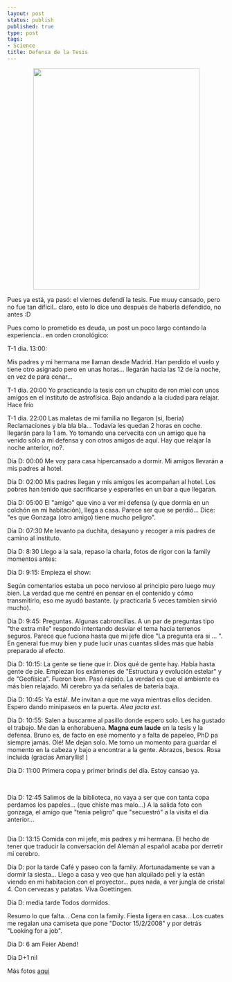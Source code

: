 ```yaml
--- 
layout: post
status: publish
published: true
type: post
tags: 
- Science
title: Defensa de la Tesis
---
```

<p style="text-align:center;"><a href="http://lh4.google.com/brunosan/R7lgfYsdlxI/AAAAAAAABJI/fWxB_3GSrXI/IMG_9770.JPG?imgmax=512"><img class="aligncenter" src="http://lh4.google.com/brunosan/R7lgfYsdlxI/AAAAAAAABJI/fWxB_3GSrXI/IMG_9770.JPG?imgmax=512" border="0" alt="" width="384" height="512" /></a></p>
Pues ya está, ya pasó: el viernes defendí la tesis. Fue muuy cansado, pero no fue tan difícil.. claro, esto lo dice uno después de haberla defendido, no antes :D

Pues como lo prometido es deuda, un post un poco largo contando la experiencia.. en orden cronológico:

<!--more-->T-1 dia. 13:00:
Mis padres y mi hermana me llaman desde Madrid. Han perdido el vuelo y tiene otro asignado pero en unas horas... llegarán hacia las 12 de la noche, en vez de para cenar...

T-1 dia. 20:00
Yo practicando la tesis con un chupito de ron miel con unos amigos en el instituto de astrofísica. Bajo andando a la ciudad para relajar. Hace frío

T-1 dia. 22:00
Las maletas de mi familia no llegaron (si, Iberia) Reclamaciones y bla bla bla... Todavía les quedan 2 horas en coche. llegarán para la 1 am. Yo tomando una cervecita con un amigo que ha venido sólo a mi defensa y con otros amigos de aquí. Hay que relajar la noche anterior, no?.

Día D: 00:00
Me voy para casa hipercansado a dormir. Mi amigos llevarán a mis padres al hotel.

Día D: 02:00
Mis padres llegan y mis amigos les acompañan al hotel. Los pobres han tenido que sacrificarse y esperarles en un bar a que llegaran.

Día D: 05:00
El "amigo" que vino a ver mi defensa (y que dormía en un colchón en mi habitación), llega a casa. Parece ser que se perdió... Dice: "es que Gonzaga (otro amigo) tiene mucho peligro".

Día D: 07:30
Me levanto pa duchita, desayuno y recoger a mis padres de camino al instituto.

Día D: 8:30
Llego a la sala, repaso la charla, fotos de rigor con la family momentos antes:
<a href="http://lh3.google.com/brunosan/R7lgZIsdltI/AAAAAAAABIo/psOP7-BEzbU/IMG_9759.JPG?imgmax=512"><img src="http://lh3.google.com/brunosan/R7lgZIsdltI/AAAAAAAABIo/psOP7-BEzbU/IMG_9759.JPG?imgmax=512" border="0" alt="" /></a>
<a href="http://lh6.google.com/brunosan/R7lgc4sdlvI/AAAAAAAABI4/U5nbR3EXklM/IMG_9764.JPG?imgmax=512"><img src="http://lh6.google.com/brunosan/R7lgc4sdlvI/AAAAAAAABI4/U5nbR3EXklM/IMG_9764.JPG?imgmax=512" border="0" alt="" /></a>

Día D: 9:15:
Empieza el show:
<a href="http://bp1.blogger.com/_I9rCc9BaIkw/R7lnjYsdl_I/AAAAAAAABME/FKdHfjLWSTw/s1600-h/IMAGE_00235.jpg"><img class="aligncenter" src="http://bp1.blogger.com/_I9rCc9BaIkw/R7lnjYsdl_I/AAAAAAAABME/FKdHfjLWSTw/s320/IMAGE_00235.jpg" border="0" alt="" /></a>

Según comentarios estaba un poco nervioso al principio pero luego muy bien. La verdad que me centré en pensar en el contenido y cómo transmitirlo, eso me ayudó bastante. (y practicarla 5 veces tambien sirvió mucho).

Día D: 9:45:
Preguntas.
Algunas cabroncillas.
A un par de preguntas tipo "the extra mile" respondo intentando desviar el tema hacia terrenos seguros. Parece que fuciona hasta que mi jefe dice "La pregunta era si ... ".
En general fue muy bien y pude lucir unas cuantas slides más que había preparado al efecto.

Dia D: 10:15:
La gente se tiene que ir. Dios qué de gente hay. Había hasta gente de pie.
Empiezan los exámenes de "Estructura y evolución estelar" y de "Geofísica".
Fueron bien. Pasó rápido. La verdad es que el ambiente es más bien relajado.
Mi cerebro ya da señales de batería baja.

Día D: 10:45:
Ya está!. Me invitan a que me vaya mientras ellos deciden. Espero dando minipaseos en la puerta. *Alea jacta est*.

Día D: 10:55:
Salen a buscarme al pasillo donde espero solo. Les ha gustado el trabajo. Me dan la enhorabuena. **Magna cum laude** en la tesis y la defensa. Bruno es, de facto en ese momento y a falta de papeleo, PhD pa siempre jamás. Olé!
Me dejan solo. Me tomo un momento para guardar el momento en la cabeza y bajo a encontrar a la gente. Abrazos, besos. Rosa incluida (gracias Amaryllis! )

Día D: 11:00
Primera copa y primer brindis del día. Estoy cansao ya.
<a href="http://lh3.google.com/brunosan/R7lgeIsdlwI/AAAAAAAABJA/GhCARm5ZNc0/IMG_9767.JPG?imgmax=512"><img src="http://lh3.google.com/brunosan/R7lgeIsdlwI/AAAAAAAABJA/GhCARm5ZNc0/IMG_9767.JPG?imgmax=512" border="0" alt="" /></a>

&nbsp;

Día D: 12:45
Salimos de la biblioteca, no vaya a ser que con tanta copa perdamos los papeles... (que chiste mas malo...)
A la salida foto con gonzaga, el amigo que "tenia peligro" que "secuestró" a la visita el dia anterior...

<a href="http://lh3.google.com/brunosan/R7lgiIsdl1I/AAAAAAAABJs/Lem-4oA08g8/IMG_9776.JPG?imgmax=512"><img src="http://lh3.google.com/brunosan/R7lgiIsdl1I/AAAAAAAABJs/Lem-4oA08g8/IMG_9776.JPG?imgmax=512" border="0" alt="" /></a>

Dia D: 13:15
Comida con mi jefe, mis padres y mi hermana. El hecho de tener que traducir la conversación del Alemán al español acaba por derretir mi cerebro.

Dia D: por la tarde
Café y paseo con la family. Afortunadamente se van a dormir la siesta... Llego a casa y veo que han alquilado peli y la están viendo en mi habitacion con el proyector... pues nada, a ver jungla de cristal 4. Con cervezas y patatas. Viva Goettingen.

Dia D: media tarde
Todos dormidos.

Resumo lo que falta...
Cena con la family. Fiesta ligera en casa...
Los cuates me regalan una camiseta que pone "Doctor 15/2/2008" y por detrás "Looking for a job".
<a href="http://lh6.google.com/brunosan/R7lgn4sdl8I/AAAAAAAABKk/B-zJvw2EqpQ/IMG_9794.JPG?imgmax=512"><img src="http://lh6.google.com/brunosan/R7lgn4sdl8I/AAAAAAAABKk/B-zJvw2EqpQ/IMG_9794.JPG?imgmax=512" border="0" alt="" /></a>

Dia D: 6 am
Feier Abend!

Dia D+1
nil

Más fotos <a href="http://picasaweb.google.com/brunosan/Defense?authkey=Gv1sRgCKrbq8TGw6HQfA&amp;feat=directlink">aqui</a>
